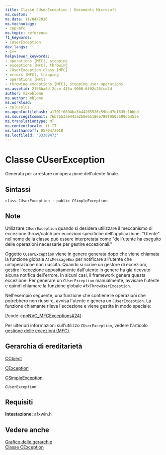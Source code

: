 ```yaml
---
title: Classe CUserException | Documenti Microsoft
ms.custom: ''
ms.date: 11/04/2016
ms.technology:
- cpp-mfc
ms.topic: reference
f1_keywords:
- CUserException
dev_langs:
- C++
helpviewer_keywords:
- operations [MFC], stopping
- exceptions [MFC], throwing
- CUserException class [MFC]
- errors [MFC], trapping
- operations [MFC]
- throwing exceptions [MFC], stopping user operations
ms.assetid: 2156ba6d-2cce-415a-9000-6f02c26fcd7d
author: mikeblome
ms.author: mblome
ms.workload:
- cplusplus
ms.openlocfilehash: a1701f6894ba3b44205526c59bad7ef635c1bbbd
ms.sourcegitcommit: 76b7653ae443a2b8eb1186b789f8503609d6453e
ms.translationtype: MT
ms.contentlocale: it-IT
ms.lasthandoff: 05/04/2018
ms.locfileid: "33369473"
---
```

# <a name="cuserexception-class"></a>Classe CUserException
Generata per arrestare un'operazione dell'utente finale.  
  
## <a name="syntax"></a>Sintassi  
  
```  
class CUserException : public CSimpleException  
```  
  
## <a name="remarks"></a>Note  
 Utilizzare `CUserException` quando si desidera utilizzare il meccanismo di eccezione throw/catch per eccezioni specifiche dell'applicazione. "Utente" nel nome della classe può essere interpretata come "dell'utente ha eseguito delle operazioni necessarie per gestire eccezionali."  
  
 Oggetto `CUserException` viene in genere generata dopo che viene chiamata la funzione globale `AfxMessageBox` per notificare all'utente che un'operazione non riuscita. Quando si scrive un gestore di eccezioni, gestire l'eccezione appositamente dall'utente in genere ha già ricevuto alcuna notifica dell'errore. In alcuni casi, il framework genera questa eccezione. Per generare un `CUserException` manualmente, avvisare l'utente e quindi chiamare la funzione globale `AfxThrowUserException`.  
  
 Nell'esempio seguente, una funzione che contiene le operazioni che potrebbero non riuscire, avvisa l'utente e genera un `CUserException`. La funzione chiamante rileva l'eccezione e viene gestita in modo speciale:  
  
 [!code-cpp[NVC_MFCExceptions#24](../../mfc/codesnippet/cpp/cuserexception-class_1.cpp)]  
  
 Per ulteriori informazioni sull'utilizzo `CUserException`, vedere l'articolo [gestione delle eccezioni (MFC)](../../mfc/exception-handling-in-mfc.md).  
  
## <a name="inheritance-hierarchy"></a>Gerarchia di ereditarietà  
 [CObject](../../mfc/reference/cobject-class.md)  
  
 [CException](../../mfc/reference/cexception-class.md)  
  
 [CSimpleException](../../mfc/reference/csimpleexception-class.md)  
  
 `CUserException`  
  
## <a name="requirements"></a>Requisiti  
 **Intestazione:** afxwin.h  
  
## <a name="see-also"></a>Vedere anche  
 [Grafico delle gerarchie](../../mfc/hierarchy-chart.md)   
 [Classe CException](../../mfc/reference/cexception-class.md)
